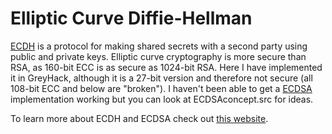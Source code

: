# Elliptic Curve Diffie-Hellman

[ECDH](https://en.wikipedia.org/wiki/Elliptic-curve_Diffie%E2%80%93Hellman) is a protocol for making shared secrets with a second party using public and private keys.
Elliptic curve cryptography is more secure than RSA, as 160-bit ECC is as secure as 1024-bit RSA.
Here I have implemented it in GreyHack, although it is a 27-bit version and therefore not secure (all 108-bit ECC and below are "broken").
I haven't been able to get a [ECDSA](https://en.wikipedia.org/wiki/Elliptic_Curve_Digital_Signature_Algorithm) implementation working but you can look at ECDSAconcept.src for ideas.

To learn more about ECDH and ECDSA check out [this website](https://andrea.corbellini.name/2015/05/17/elliptic-curve-cryptography-a-gentle-introduction/).
